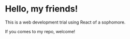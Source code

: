 # Hello, my friends!

This is a web development trial using React of a sophomore.

If you comes to my repo, welcome!